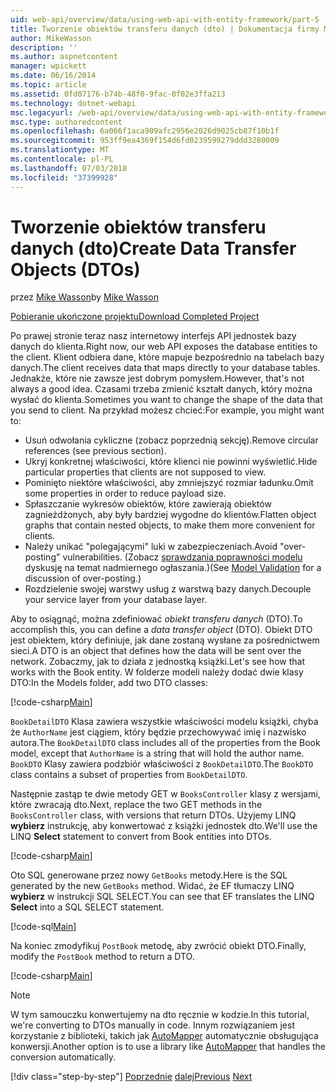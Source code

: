 ```yaml
---
uid: web-api/overview/data/using-web-api-with-entity-framework/part-5
title: Tworzenie obiektów transferu danych (dto) | Dokumentacja firmy Microsoft
author: MikeWasson
description: ''
ms.author: aspnetcontent
manager: wpickett
ms.date: 06/16/2014
ms.topic: article
ms.assetid: 0fd07176-b74b-48f0-9fac-0f02e3ffa213
ms.technology: dotnet-webapi
msc.legacyurl: /web-api/overview/data/using-web-api-with-entity-framework/part-5
msc.type: authoredcontent
ms.openlocfilehash: 6a066f1aca909afc2956e2026d9025cb87f10b1f
ms.sourcegitcommit: 953ff9ea4369f154d6fd0239599279ddd3280009
ms.translationtype: MT
ms.contentlocale: pl-PL
ms.lasthandoff: 07/03/2018
ms.locfileid: "37399928"
---
```

<a name="create-data-transfer-objects-dtos"></a><span data-ttu-id="6f018-102">Tworzenie obiektów transferu danych (dto)</span><span class="sxs-lookup"><span data-stu-id="6f018-102">Create Data Transfer Objects (DTOs)</span></span>
====================
<span data-ttu-id="6f018-103">przez [Mike Wasson](https://github.com/MikeWasson)</span><span class="sxs-lookup"><span data-stu-id="6f018-103">by [Mike Wasson](https://github.com/MikeWasson)</span></span>

[<span data-ttu-id="6f018-104">Pobieranie ukończone projektu</span><span class="sxs-lookup"><span data-stu-id="6f018-104">Download Completed Project</span></span>](https://github.com/MikeWasson/BookService)

<span data-ttu-id="6f018-105">Po prawej stronie teraz nasz internetowy interfejs API jednostek bazy danych do klienta.</span><span class="sxs-lookup"><span data-stu-id="6f018-105">Right now, our web API exposes the database entities to the client.</span></span> <span data-ttu-id="6f018-106">Klient odbiera dane, które mapuje bezpośrednio na tabelach bazy danych.</span><span class="sxs-lookup"><span data-stu-id="6f018-106">The client receives data that maps directly to your database tables.</span></span> <span data-ttu-id="6f018-107">Jednakże, które nie zawsze jest dobrym pomysłem.</span><span class="sxs-lookup"><span data-stu-id="6f018-107">However, that's not always a good idea.</span></span> <span data-ttu-id="6f018-108">Czasami trzeba zmienić kształt danych, który można wysłać do klienta.</span><span class="sxs-lookup"><span data-stu-id="6f018-108">Sometimes you want to change the shape of the data that you send to client.</span></span> <span data-ttu-id="6f018-109">Na przykład możesz chcieć:</span><span class="sxs-lookup"><span data-stu-id="6f018-109">For example, you might want to:</span></span>

- <span data-ttu-id="6f018-110">Usuń odwołania cykliczne (zobacz poprzednią sekcję).</span><span class="sxs-lookup"><span data-stu-id="6f018-110">Remove circular references (see previous section).</span></span>
- <span data-ttu-id="6f018-111">Ukryj konkretnej właściwości, które klienci nie powinni wyświetlić.</span><span class="sxs-lookup"><span data-stu-id="6f018-111">Hide particular properties that clients are not supposed to view.</span></span>
- <span data-ttu-id="6f018-112">Pominięto niektóre właściwości, aby zmniejszyć rozmiar ładunku.</span><span class="sxs-lookup"><span data-stu-id="6f018-112">Omit some properties in order to reduce payload size.</span></span>
- <span data-ttu-id="6f018-113">Spłaszczanie wykresów obiektów, które zawierają obiektów zagnieżdżonych, aby były bardziej wygodne do klientów.</span><span class="sxs-lookup"><span data-stu-id="6f018-113">Flatten object graphs that contain nested objects, to make them more convenient for clients.</span></span>
- <span data-ttu-id="6f018-114">Należy unikać "polegającymi" luki w zabezpieczeniach.</span><span class="sxs-lookup"><span data-stu-id="6f018-114">Avoid "over-posting" vulnerabilities.</span></span> <span data-ttu-id="6f018-115">(Zobacz [sprawdzania poprawności modelu](../../formats-and-model-binding/model-validation-in-aspnet-web-api.md) dyskusję na temat nadmiernego ogłaszania.)</span><span class="sxs-lookup"><span data-stu-id="6f018-115">(See [Model Validation](../../formats-and-model-binding/model-validation-in-aspnet-web-api.md) for a discussion of over-posting.)</span></span>
- <span data-ttu-id="6f018-116">Rozdzielenie swojej warstwy usług z warstwą bazy danych.</span><span class="sxs-lookup"><span data-stu-id="6f018-116">Decouple your service layer from your database layer.</span></span>

<span data-ttu-id="6f018-117">Aby to osiągnąć, można zdefiniować *obiekt transferu danych* (DTO).</span><span class="sxs-lookup"><span data-stu-id="6f018-117">To accomplish this, you can define a *data transfer object* (DTO).</span></span> <span data-ttu-id="6f018-118">Obiekt DTO jest obiektem, który definiuje, jak dane zostaną wysłane za pośrednictwem sieci.</span><span class="sxs-lookup"><span data-stu-id="6f018-118">A DTO is an object that defines how the data will be sent over the network.</span></span> <span data-ttu-id="6f018-119">Zobaczmy, jak to działa z jednostką książki.</span><span class="sxs-lookup"><span data-stu-id="6f018-119">Let's see how that works with the Book entity.</span></span> <span data-ttu-id="6f018-120">W folderze modeli należy dodać dwie klasy DTO:</span><span class="sxs-lookup"><span data-stu-id="6f018-120">In the Models folder, add two DTO classes:</span></span>

[!code-csharp[Main](part-5/samples/sample1.cs)]

<span data-ttu-id="6f018-121">`BookDetailDTO` Klasa zawiera wszystkie właściwości modelu książki, chyba że `AuthorName` jest ciągiem, który będzie przechowywać imię i nazwisko autora.</span><span class="sxs-lookup"><span data-stu-id="6f018-121">The `BookDetailDTO` class includes all of the properties from the Book model, except that `AuthorName` is a string that will hold the author name.</span></span> <span data-ttu-id="6f018-122">`BookDTO` Klasy zawiera podzbiór właściwości z `BookDetailDTO`.</span><span class="sxs-lookup"><span data-stu-id="6f018-122">The `BookDTO` class contains a subset of properties from `BookDetailDTO`.</span></span>

<span data-ttu-id="6f018-123">Następnie zastąp te dwie metody GET w `BooksController` klasy z wersjami, które zwracają dto.</span><span class="sxs-lookup"><span data-stu-id="6f018-123">Next, replace the two GET methods in the `BooksController` class, with versions that return DTOs.</span></span> <span data-ttu-id="6f018-124">Użyjemy LINQ **wybierz** instrukcję, aby konwertować z książki jednostek dto.</span><span class="sxs-lookup"><span data-stu-id="6f018-124">We'll use the LINQ **Select** statement to convert from Book entities into DTOs.</span></span>

[!code-csharp[Main](part-5/samples/sample2.cs)]

<span data-ttu-id="6f018-125">Oto SQL generowane przez nowy `GetBooks` metody.</span><span class="sxs-lookup"><span data-stu-id="6f018-125">Here is the SQL generated by the new `GetBooks` method.</span></span> <span data-ttu-id="6f018-126">Widać, że EF tłumaczy LINQ **wybierz** w instrukcji SQL SELECT.</span><span class="sxs-lookup"><span data-stu-id="6f018-126">You can see that EF translates the LINQ **Select** into a SQL SELECT statement.</span></span>

[!code-sql[Main](part-5/samples/sample3.sql)]

<span data-ttu-id="6f018-127">Na koniec zmodyfikuj `PostBook` metodę, aby zwrócić obiekt DTO.</span><span class="sxs-lookup"><span data-stu-id="6f018-127">Finally, modify the `PostBook` method to return a DTO.</span></span>

[!code-csharp[Main](part-5/samples/sample4.cs)]

> [!NOTE]
> <span data-ttu-id="6f018-128">W tym samouczku konwertujemy na dto ręcznie w kodzie.</span><span class="sxs-lookup"><span data-stu-id="6f018-128">In this tutorial, we're converting to DTOs manually in code.</span></span> <span data-ttu-id="6f018-129">Innym rozwiązaniem jest korzystanie z biblioteki, takich jak [AutoMapper](http://automapper.org/) automatycznie obsługująca konwersji.</span><span class="sxs-lookup"><span data-stu-id="6f018-129">Another option is to use a library like [AutoMapper](http://automapper.org/) that handles the conversion automatically.</span></span>
> 
> [!div class="step-by-step"]
> <span data-ttu-id="6f018-130">[Poprzednie](part-4.md)
> [dalej](part-6.md)</span><span class="sxs-lookup"><span data-stu-id="6f018-130">[Previous](part-4.md)
[Next](part-6.md)</span></span>
